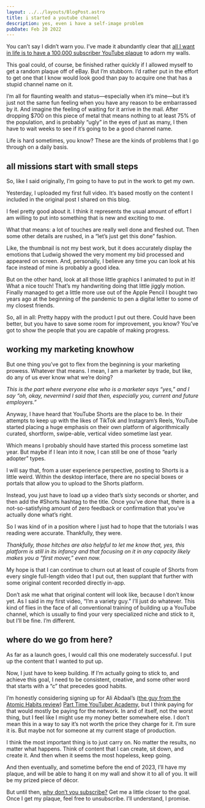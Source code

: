 ```yaml
---
layout: ../../layouts/BlogPost.astro
title: i started a youtube channel
description: yes, even i have a self-image problem
pubDate: Feb 20 2022
---
```

<!--StartFragment-->

You can’t say I didn’t warn you. I’ve made it abundantly clear that [all I want in life is to have a 100,000 subscriber YouTube plaque](https://www.helloitsbrian.com/blog/100000) to adorn my walls.

This goal could, of course, be finished rather quickly if I allowed myself to get a random plaque off of eBay. But I’m stubborn. I’d rather put in the effort to get one that I know would look good than pay to acquire one that has a stupid channel name on it.

I’m all for flaunting wealth and status—especially when it’s mine—but it’s just not the same fun feeling when you have any reason to be embarrassed by it. And imagine the feeling of waiting for it arrive in the mail. After dropping $700 on this piece of metal that means nothing to at least 75% of the population, and is probably “ugly” in the eyes of just as many, I then have to wait weeks to see if it’s going to be a good channel name.

Life is hard sometimes, you know? These are the kinds of problems that I go through on a daily basis.

## all missions start with small steps

So, like I said originally, I’m going to have to put in the work to get my own.

Yesterday, I uploaded my first full video. It’s based mostly on the content I included in the original post I shared on this blog.

I feel pretty good about it. I think it represents the usual amount of effort I am willing to put into something that is new and exciting to me.

What that means: a lot of touches are really well done and fleshed out. Then some other details are rushed, in a “let’s just get this done” fashion.

Like, the thumbnail is not my best work, but it does accurately display the emotions that Ludwig showed the very moment my bid processed and appeared on screen. And, personally, I believe any time you can look at his face instead of mine is probably a good idea.

But on the other hand, look at all those little graphics I animated to put in it! What a nice touch! That’s my handwriting doing that little jiggly motion. Finally managed to get a little more use out of the Apple Pencil I bought two years ago at the beginning of the pandemic to pen a digital letter to some of my closest friends.

So, all in all: Pretty happy with the product I put out there. Could have been better, but you have to save some room for improvement, you know? You’ve got to show the people that you are capable of making progress.

## working my marketing knowhow

But one thing you’ve got to flex from the beginning is your marketing prowess. Whatever that means. I mean, I am a marketer by trade, but like, do any of us ever know what we’re doing?

*This is the part where everyone else who is a marketer says “yes,” and I say “oh, okay, nevermind I said that then, especially you, current and future employers.”*

Anyway, I have heard that YouTube Shorts are the place to be. In their attempts to keep up with the likes of TikTok and Instagram’s Reels, YouTube started placing a huge emphasis on their own platform of algorithmically curated, shortform, swipe-able, vertical video sometime last year.

Which means I probably should have started this process sometime last year. But maybe if I lean into it now, I can still be one of those “early adopter” types.

I will say that, from a user experience perspective, posting to Shorts is a little weird. Within the desktop interface, there are no special boxes or portals that allow you to upload to the Shorts platform.

Instead, you just have to load up a video that’s sixty seconds or shorter, and then add the #Shorts hashtag to the title. Once you’ve done that, there is a not-so-satisfying amount of zero feedback or confirmation that you’ve actually done what’s right.

So I was kind of in a position where I just had to hope that the tutorials I was reading were accurate. Thankfully, they were.

*Thankfully, those hitches are also helpful to let me know that, yes, this platform is still in its infancy and that focusing on it in any capacity likely makes you a “first mover,” even now.*

My hope is that I can continue to churn out at least of couple of Shorts from every single full-length video that I put out, then supplant that further with some original content recorded directly in-app.

Don’t ask me what that original content will look like, because I don’t know yet. As I said in my first video, “I’m a variety guy.” I’ll just do whatever. This kind of flies in the face of all conventional training of building up a YouTube channel, which is usually to find your very specialized niche and stick to it, but I’ll be fine. I’m different.

## where do we go from here?

As far as a launch goes, I would call this one moderately successful. I put up the content that I wanted to put up.

Now, I just have to keep building. If I’m actually going to stick to, and achieve this goal, I need to be consistent, creative, and some other word that starts with a “c” that precedes good habits.

I’m honestly considering signing up for Ali Abdaal’s ([the guy from the Atomic Habits review](https://www.helloitsbrian.com/blog/atomic-habits)) [Part Time YouTuber Academy](https://academy.aliabdaal.com), but I think paying for that would mostly be paying for the network. In and of itself, not the worst thing, but I feel like I might use my money better somewhere else. I don’t mean this in a way to say it’s not worth the price they charge for it. I’m sure it is. But maybe not for someone at my current stage of production.

I think the most important thing is to just carry on. No matter the results, no matter what happens. Think of content that I can create, sit down, and create it. And then when it seems the most hopeless, keep going.

And then eventually, and sometime before the end of 2023, I’ll have my plaque, and will be able to hang it on my wall and show it to all of you. It will be my prized piece of décor.

But until then, [why don’t you subscribe?](https://www.youtube.com/channel/UCg-Sgg-1y4h-VT5gSlZXK0g?sub_confirmation=1) Get me a little closer to the goal. Once I get my plaque, feel free to unsubscribe. I’ll understand, I promise.
